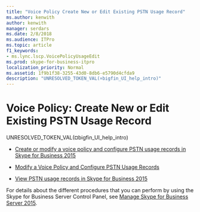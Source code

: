 ```yaml
---
title: "Voice Policy Create New or Edit Existing PSTN Usage Record"
ms.author: kenwith
author: kenwith
manager: serdars
ms.date: 2/8/2018
ms.audience: ITPro
ms.topic: article
f1_keywords:
- ms.lync.lscp.VoicePolicyUsageEdit
ms.prod: skype-for-business-itpro
localization_priority: Normal
ms.assetid: 1f9b1f38-3255-43d0-8db6-e5790d4cfda9
description: "UNRESOLVED_TOKEN_VAL(¤bigfin_UI_help_intro)"
---
```


# Voice Policy: Create New or Edit Existing PSTN Usage Record
 
UNRESOLVED_TOKEN_VAL(¤bigfin_UI_help_intro)
  
- [Create or modify a voice policy and configure PSTN usage records in Skype for Business 2015](../../../deploy/deploy-enterprise-voice/voice-policy-and-pstn-usage-records.md)
    
- [Modify a Voice Policy and Configure PSTN Usage Records](http://technet.microsoft.com/library/6c53aaf5-218b-4bd4-8cea-31bc9d53f1bd.aspx)
    
- [View PSTN usage records in Skype for Business 2015](../../../deploy/deploy-enterprise-voice/view-pstn-usage-records.md)
    
For details about the different procedures that you can perform by using the Skype for Business Server Control Panel, see [Manage Skype for Business Server 2015](../../../manage/manage.md).

